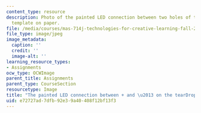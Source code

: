 ```yaml
---
content_type: resource
description: Photo of the painted LED connection between two holes of the tearDrop
  template on paper.
file: /media/courses/mas-714j-technologies-for-creative-learning-fall-2009/e72727ad7dfb92e39a40408f12bf13f3_Image8.jpg
file_type: image/jpeg
image_metadata:
  caption: ''
  credit: ''
  image-alt: ''
learning_resource_types:
- Assignments
ocw_type: OCWImage
parent_title: Assignments
parent_type: CourseSection
resourcetype: Image
title: "The painted LED connection between + and \u2013 on the tearDrop"
uid: e72727ad-7dfb-92e3-9a40-408f12bf13f3
---
```

